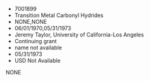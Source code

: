 * 7001899
* Transition Metal Carbonyl Hydrides
* NONE,NONE
* 06/01/1970,05/31/1973
* Jeremy Taylor, University of California-Los Angeles
* Continuing grant
*   name not available
* 05/31/1973
* USD Not Available

NONE